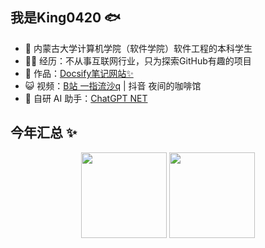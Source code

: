 ## 我是King0420 🐟

- 🐧 内蒙古大学计算机学院（软件学院）软件工程的本科学生
- 👨‍💻 经历：不从事互联网行业，只为探索GitHub有趣的项目
- 🏡 作品：<a href="https://github.com/liyupi/code-nav" target="_blank">Docsify笔记网站✨</a>
- 😺 视频：<a href="https://space.bilibili.com/485391621" target="_blank">B站 一指流沙q</a> | 抖音 夜间的咖啡馆
- 🤖 自研 AI 助手：<a target="_blank" href="https://chatgpt.qiaohao.xyz/">ChatGPT NET</a>


## 今年汇总 ✨


<p align="center">
<img align="center" height="137px" src="https://github-readme-stats.vercel.app/api?username=King0420&show_icons=true&include_all_commits=true&line_height=21&bg_color=0,EC6C6C,FFD479,FFFC79,73FA79&theme=graywhite&locale=cn" />
<img align="center" height="137px" src="https://github-readme-stats.vercel.app/api/top-langs/?username=King0420&hide_title=true&hide_border=true&layout=compact&bg_color=0,73FA79,73FDFF,D783FF&theme=graywhite&locale=cn" />
<p>

